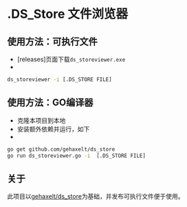 # .DS_Store 文件浏览器

## 使用方法：可执行文件

- [releases]页面下载`ds_storeviewer.exe`
-
```bash
ds_storeviewer -i [.DS_STORE FILE]
```

## 使用方法：GO编译器

- 克隆本项目到本地
- 安装额外依赖并运行，如下
-
```bash
go get github.com/gehaxelt/ds_store
go run ds_storeviewer.go -i  [.DS_STORE FILE]
```

## 关于

此项目以[gehaxelt/ds_store](https://github.com/gehaxelt/ds_store)为基础，并发布可执行文件便于使用。
